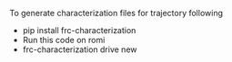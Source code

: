 
To generate characterization files for trajectory following
- pip install frc-characterization
- Run this code on romi
- frc-characterization drive new
